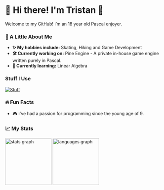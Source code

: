 # 👋 Hi there! I'm Tristan 🌲

Welcome to my GitHub! I’m an 18 year old Pascal enjoyer.

### 🌲 A Little About Me
- **✨ My hobbies include:** Skating, Hiking and Game Development
- **🛠️ Currently working on:** Pine Engine - A private in-house game engine written purely in Pascal.
- **🌱 Currently learning:** Linear Algebra

### Stuff I Use
[![Stuff](https://skillicons.dev/icons?i=neovim,powershell,windows,obsidian,blender)](https://skillicons.dev)

### 🔥 Fun Facts
- 🎮 I've had a passion for programming since the young age of 9.

### 📈 My Stats
<div align="left">
  <img src="https://github-readme-stats.vercel.app/api?username=PineDevelopment&hide_title=true&hide_rank=true&show_icons=true&include_all_commits=true&count_private=true&disable_animations=true&theme=rose_pine&locale=en&hide_border=true&order=1" height="150" alt="stats graph"  />
  <img src="https://github-readme-stats.vercel.app/api/top-langs?username=PineDevelopment&locale=en&hide_title=false&layout=compact&card_width=320&langs_count=3&theme=rose_pine&hide_border=true&order=2" height="150" alt="languages graph"  />
</div>
